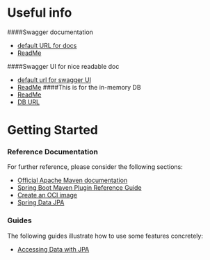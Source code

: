 # Useful info

 ####Swagger documentation
 * [default URL for docs](http://localhost:8080/v3/api-docs/)
 * [ReadMe](https://www.baeldung.com/spring-rest-openapi-documentation)
 
 ####Swagger UI for nice readable doc
 * [default url for swagger UI](http://localhost:8080/swagger-ui.html)
 * [ReadMe](https://www.baeldung.com/spring-rest-openapi-documentation)
####This is for the in-memory DB
 * [ReadMe](https://mvnrepository.com/artifact/com.h2database/h2)
 * [DB URL](http://localhost:8080/h2-ui/)
# Getting Started

### Reference Documentation
For further reference, please consider the following sections:

* [Official Apache Maven documentation](https://maven.apache.org/guides/index.html)
* [Spring Boot Maven Plugin Reference Guide](https://docs.spring.io/spring-boot/docs/2.6.3/maven-plugin/reference/html/)
* [Create an OCI image](https://docs.spring.io/spring-boot/docs/2.6.3/maven-plugin/reference/html/#build-image)
* [Spring Data JPA](https://docs.spring.io/spring-boot/docs/2.6.3/reference/htmlsingle/#boot-features-jpa-and-spring-data)

### Guides
The following guides illustrate how to use some features concretely:

* [Accessing Data with JPA](https://spring.io/guides/gs/accessing-data-jpa/)

